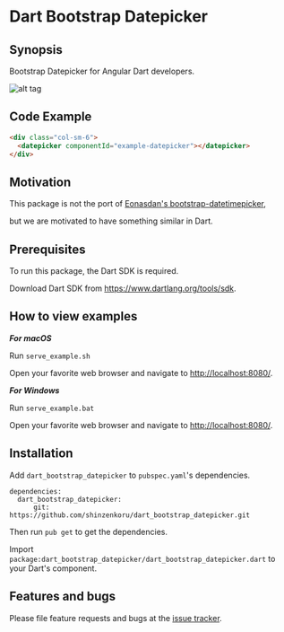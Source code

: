 # Dart Bootstrap Datepicker

## Synopsis ##

Bootstrap Datepicker for Angular Dart developers.

![alt tag](https://raw.githubusercontent.com/shinzenkoru/dart_bootstrap_datepicker/master/example/snapshot/default-setup.png)

## Code Example ##

```html
<div class="col-sm-6">
  <datepicker componentId="example-datepicker"></datepicker>
</div>
```

## Motivation ##

This package is not the port of [Eonasdan's bootstrap-datetimepicker](https://github.com/Eonasdan/bootstrap-datetimepicker),

but we are motivated to have something similar in Dart.

## Prerequisites ##

To run this package, the Dart SDK is required.

Download Dart SDK from <https://www.dartlang.org/tools/sdk>.

## How to view examples ##

___For macOS___

Run ```serve_example.sh```

Open your favorite web browser and navigate to <http://localhost:8080/>.

___For Windows___

Run ```serve_example.bat```

Open your favorite web browser and navigate to <http://localhost:8080/>.

## Installation ##

Add `dart_bootstrap_datepicker` to `pubspec.yaml`'s dependencies.

```
dependencies:
  dart_bootstrap_datepicker:
      git: https://github.com/shinzenkoru/dart_bootstrap_datepicker.git
```
Then run `pub get` to get the dependencies.

Import `package:dart_bootstrap_datepicker/dart_bootstrap_datepicker.dart` to your Dart's component.

## Features and bugs ##

Please file feature requests and bugs at the [issue tracker][tracker].

[tracker]: https://github.com/shinzenkoru/dart_bootstrap_datepicker/issues
